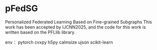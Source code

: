 # pFedSG
Personalized Federated Learning Based on Fine-grained Subgraphs 
This work has been accepted by IJCNN2025, and the code for this work is written based on the PFLlib library.

env：
pytorch
cvxpy
h5py
calmsize
ujson
scikit-learn
